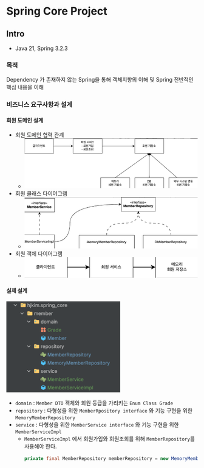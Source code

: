 # Spring Core Project

## Intro
- Java 21, Spring 3.2.3
### 목적
Dependency 가 존재하지 않는 Spring을 통해 객체지향의 이해 및 Spring 전반적인 핵심 내용을 이해
### 비즈니스 요구사항과 설계
#### 회원 도메인 설계
- 회원 도메인 협력 관계
  - <img alt="img.png" src="img.png" width="500"/>
- 회원 클래스 다이어그램
  - <img alt="img_1.png" src="img_1.png" width="500"/>
- 회원 객체 다이어그램
  - <img alt="img_2.png" src="img_2.png" width="500"/>
#### 실제 설계
<img alt="img.png" src="../member_tree.png" width="300"/>

- `domain` : `Member DTO` 객체와 회원 등급을 가리키는 `Enum Class Grade`
- `repository` : 다형성을 위한 `MemberRpository interface` 와 기능 구현을 위한 `MemoryMemberRepository`
- `service` : 다형성을 위한 `MemberService interface` 와 기능 구현을 위한 `MemberServiceImpl`
    - `MemberServiceImpl` 에서 회원가입와 회원조회를 위해 `MemberRepository`를 사용해야 한다.
      ```java
      private final MemberRepository memberRepository = new MemoryMemberRepository();
      ```